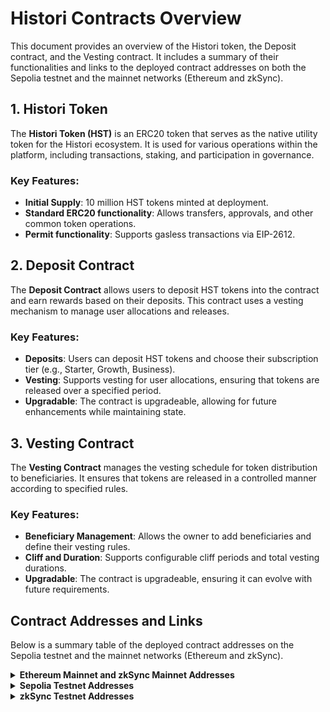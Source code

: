 # Histori Contracts Overview

This document provides an overview of the Histori token, the Deposit contract, and the Vesting contract. It includes a summary of their functionalities and links to the deployed contract addresses on both the Sepolia testnet and the mainnet networks (Ethereum and zkSync).

## 1. Histori Token

The **Histori Token (HST)** is an ERC20 token that serves as the native utility token for the Histori ecosystem. It is used for various operations within the platform, including transactions, staking, and participation in governance.

### Key Features:
- **Initial Supply**: 10 million HST tokens minted at deployment.
- **Standard ERC20 functionality**: Allows transfers, approvals, and other common token operations.
- **Permit functionality**: Supports gasless transactions via EIP-2612.

## 2. Deposit Contract

The **Deposit Contract** allows users to deposit HST tokens into the contract and earn rewards based on their deposits. This contract uses a vesting mechanism to manage user allocations and releases.

### Key Features:
- **Deposits**: Users can deposit HST tokens and choose their subscription tier (e.g., Starter, Growth, Business).
- **Vesting**: Supports vesting for user allocations, ensuring that tokens are released over a specified period.
- **Upgradable**: The contract is upgradeable, allowing for future enhancements while maintaining state.

## 3. Vesting Contract

The **Vesting Contract** manages the vesting schedule for token distribution to beneficiaries. It ensures that tokens are released in a controlled manner according to specified rules.

### Key Features:
- **Beneficiary Management**: Allows the owner to add beneficiaries and define their vesting rules.
- **Cliff and Duration**: Supports configurable cliff periods and total vesting durations.
- **Upgradable**: The contract is upgradeable, ensuring it can evolve with future requirements.

## Contract Addresses and Links

Below is a summary table of the deployed contract addresses on the Sepolia testnet and the mainnet networks (Ethereum and zkSync).

<details>
  <summary><strong>Ethereum Mainnet and zkSync Mainnet Addresses</strong></summary>

| Contract             | Network         | Contract Address                                   | Explorer Link                                                                                      |
|----------------------|------------------|---------------------------------------------------|----------------------------------------------------------------------------------------------------|
| HistoriToken         | Ethereum Mainnet | [0x7535a0d4abB00f646b5991e3d3D8e9A0E1721abE](https://etherscan.io/address/0x7535a0d4abb00f646b5991e3d3d8e9a0e1721abe) | [View Contract](https://etherscan.io/address/0x7535a0d4abb00f646b5991e3d3d8e9a0e1721abe) |
| HistoriToken         | zkSync Mainnet   | [0x7ce1a4b50334ada32a915056f3015eebc29c5964](https://era.zksync.network/token/0x7ce1a4b50334ada32a915056f3015eebc29c5964) | [View Contract](https://era.zksync.network/token/0x7ce1a4b50334ada32a915056f3015eebc29c5964) |
| Deposit Contract     | zkSync Mainnet   | [0xCf602328Eb5adF98B8f4203121516AB40a9F7eb8](https://etherscan.io/address/0xCf602328Eb5adF98B8f4203121516AB40a9F7eb8) | [View Contract](https://etherscan.io/address/0xCf602328Eb5adF98B8f4203121516AB40a9F7eb8) |
| Vesting Contract     | zkSync Mainnet   | [0x16Cc130eA1ff7E39FFAb80ED5A9FEaE19547aD49](https://era.zksync.network/tx/0x64ec92089afb5f1503cf344b4d6d4b05845573b098569b1b9080b508c4552e0d) | [View Contract](https://era.zksync.network/tx/0x64ec92089afb5f1503cf344b4d6d4b05845573b098569b1b9080b508c4552e0d) |

</details>

<details>
  <summary><strong>Sepolia Testnet Addresses</strong></summary>

| Contract             | Network         | Contract Address                                   | Etherscan Link                                                                                      |
|----------------------|------------------|---------------------------------------------------|----------------------------------------------------------------------------------------------------|
| HistoriToken         | Sepolia Testnet  | [0x3F4c4013d6458894e7BFAdEf8b4B73bCBDd3E9c6](https://sepolia.etherscan.io/address/0x3f4c4013d6458894e7bfadef8b4b73bcbdd3e9c6) | [View Contract](https://sepolia.etherscan.io/address/0x3f4c4013d6458894e7BFAdEf8b4B73bCBDd3E9c6) |
| Deposit Contract     | Sepolia Testnet  | [0x1D51AaCEc9fE0e9955215D848cF5BC7DAFb7080a](https://sepolia.etherscan.io/address/0x1D51AaCEc9fE0e9955215D848cF5BC7DAFb7080a) | [View Proxy](https://sepolia.etherscan.io/address/0x1D51AaCEc9fE0e9955215D848cF5BC7DAFb7080a) |
| Vesting Contract     | Sepolia Testnet  | [0x8CC35e643919D945c83D329f819067868d2591D4](https://sepolia.etherscan.io/address/0x8CC35e643919D945c83D329f819067868d2591D4) | [View Proxy](https://sepolia.etherscan.io/address/0x8CC35e643919D945c83D329f819067868d2591D4) |

</details>

<details>
  <summary><strong>zkSync Testnet Addresses</strong></summary>

| Contract             | Network         | Contract Address                                   | Explorer Link                                                                                      |
|----------------------|------------------|---------------------------------------------------|----------------------------------------------------------------------------------------------------|
| HistoriToken         | zkSync Testnet   | [0x31bceaf326759672bd9c72c6d465bdeec0c188a8](https://sepolia-era.zksync.network/token/0x31bceaf326759672bd9c72c6d465bdeec0c188a8) | [View Contract](https://sepolia-era.zksync.network/token/0x31bceaf326759672bd9c72c6d465bdeec0c188a8) |
| Deposit Contract     | zkSync Testnet   | [0x16Cc130eA1ff7E39FFAb80ED5A9FEaE19547aD49](https://sepolia-era.zksync.network/address/0x16Cc130eA1ff7E39FFAb80ED5A9FEaE19547aD49) | [View Contract](https://sepolia-era.zksync.network/address/0x16Cc130eA1ff7E39FFAb80ED5A9FEaE19547aD49) |
| Vesting Contract     | zkSync Testnet   | [0x0DF470e6B0204251a2B8CF1DBEbECCb79126D34A](https://sepolia-era.zksync.network/address/0x0DF470e6B0204251a2B8CF1DBEbECCb79126D34A) | [View Contract](https://sepolia-era.zksync.network/address/0x0DF470e6B0204251a2B8CF1DBEbECCb79126D34A) |

</details>
